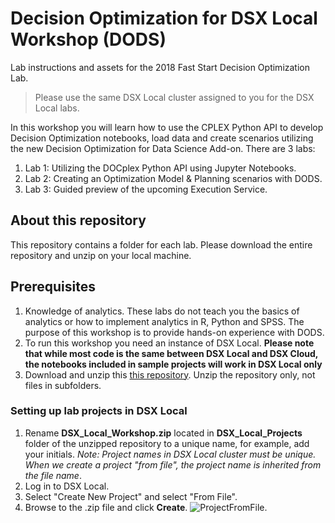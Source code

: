 # Decision Optimization for DSX Local Workshop (DODS)
Lab instructions and assets for the 2018 Fast Start Decision Optimization Lab.

>Please use the same DSX Local cluster assigned to you for the DSX Local labs.

In this workshop you will learn how to use the  CPLEX Python API to develop Decision Optimization notebooks, load data and create scenarios utilizing the new Decision Optimization for Data Science Add-on. There are 3 labs:
1. Lab 1: Utilizing the DOCplex Python API using Jupyter Notebooks.
2. Lab 2: Creating an Optimization Model & Planning scenarios with DODS.
3. Lab 3: Guided preview of the upcoming Execution Service.


## About this repository
This repository contains a folder for each lab. Please download the entire repository and unzip on your local machine.

## Prerequisites
1. Knowledge of analytics. These labs do not teach you the basics of analytics or how to implement analytics in R, Python and SPSS. The purpose of this workshop is to provide hands-on experience with DODS. 
2. To run this workshop you need an instance of DSX Local. **Please note that while most code is the same between DSX Local and DSX Cloud, the notebooks included in sample projects will work in DSX Local only**
3. Download and unzip this [this repository](https://codeload.github.com/elenalowery/DSX_Local_Workshop/zip/master). Unzip the repository only, not files in subfolders. 

### Setting up lab projects in DSX Local
1. Rename **DSX_Local_Workshop.zip** located in **DSX_Local_Projects** folder of the unzipped repository to a unique name, for example, add your initials.    *Note: Project names in DSX Local cluster must be unique. When we create a project "from file", the project name is inherited from the file name*. 
2. Log in to DSX Local.
3. Select "Create New Project" and select "From File".
4. Browse to the .zip file and click **Create**.
![ProjectFromFile](/img/CreateProjectFromFile.JPG?raw=true).



